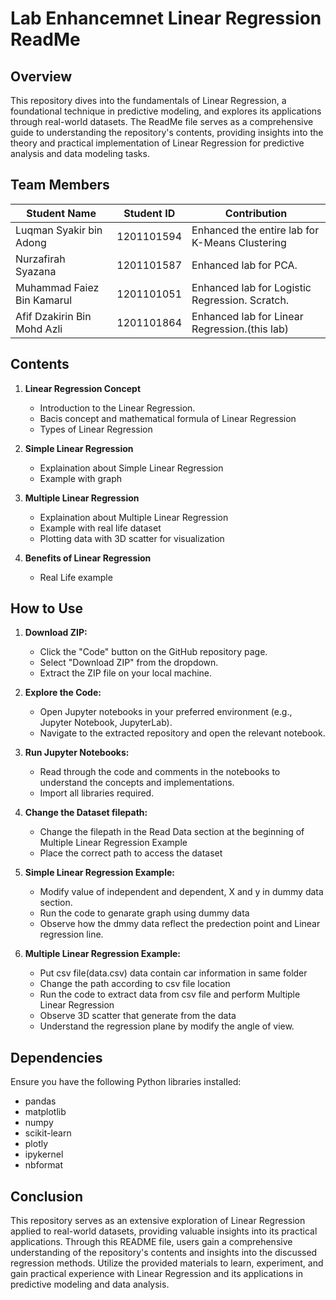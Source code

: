 # Lab Enhancemnet Linear Regression ReadMe

## Overview

This repository dives into the fundamentals of Linear Regression, a foundational technique in predictive modeling, and explores its applications through real-world datasets. The ReadMe file serves as a comprehensive guide to understanding the repository's contents, providing insights into the theory and practical implementation of Linear Regression for predictive analysis and data modeling tasks.

## Team Members

| Student Name                   | Student ID | Contribution                                           |
|---------------------------------|------------|--------------------------------------------------------|
| Luqman Syakir bin Adong         | 1201101594 | Enhanced the entire lab for K-Means Clustering       |
| Nurzafirah Syazana              | 1201101587 | Enhanced lab for PCA.                                  |
| Muhammad Faiez Bin Kamarul      | 1201101051 | Enhanced lab for Logistic Regression.  Scratch.                     |
| Afif Dzakirin Bin Mohd Azli     | 1201101864 | Enhanced lab for Linear Regression.(this lab)                     |

## Contents

1. **Linear Regression Concept**
    - Introduction to the Linear Regression.
    - Bacis concept and mathematical formula of Linear Regression
    - Types of Linear Regression

2. **Simple Linear Regression**
    - Explaination about Simple Linear Regression
    - Example with graph 

3. **Multiple Linear Regression**
    - Explaination about Multiple Linear Regression
    - Example with real life dataset
    - Plotting data with 3D scatter for visualization

4. **Benefits of Linear Regression**
    - Real Life example

## How to Use

1. **Download ZIP:**
   - Click the "Code" button on the GitHub repository page.
   - Select "Download ZIP" from the dropdown.
   - Extract the ZIP file on your local machine.

2. **Explore the Code:**
   - Open Jupyter notebooks in your preferred environment (e.g., Jupyter Notebook, JupyterLab).
   - Navigate to the extracted repository and open the relevant notebook.

3. **Run Jupyter Notebooks:**
   - Read through the code and comments in the notebooks to understand the concepts and implementations.
   - Import all libraries required.

2. **Change the Dataset filepath:**
   - Change the filepath in the Read Data section at the beginning of Multiple Linear Regression Example
   - Place the correct path to access the dataset 

4. **Simple Linear Regression Example:**
   - Modify value of independent and dependent, X and y in dummy data section.
   - Run the code to genarate graph using dummy data
   - Observe how the dmmy data reflect the predection point and  Linear regression line.

5. **Multiple Linear Regression Example:**
   - Put csv file(data.csv) data contain car information in same folder
   - Change the path according to csv file location
   - Run the code to extract data from csv file and perform Multiple Linear Regression
   - Observe 3D scatter that generate from the data
   - Understand the regression plane by modify the angle of view.

## Dependencies

Ensure you have the following Python libraries installed:

- pandas
- matplotlib
- numpy
- scikit-learn
- plotly
- ipykernel
- nbformat

## Conclusion

This repository serves as an extensive exploration of Linear Regression applied to real-world datasets, providing valuable insights into its practical applications. Through this README file, users gain a comprehensive understanding of the repository's contents and insights into the discussed regression methods. Utilize the provided materials to learn, experiment, and gain practical experience with Linear Regression and its applications in predictive modeling and data analysis.
